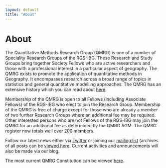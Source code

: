```yaml
---
layout: default
title: "About"
---
```


# About

The Quantitative Methods Research Group (QMRG) is one of a number of Speciality Research Groups of the RGS-IBG. These Research and Study Groups bring together Society Fellows who are active researchers and those with a professional interest in a particular aspect of geography. The QMRG exists to promote the application of quantitative methods in Geography. It encompasses research across a broad range of topics in statistics and general quantitative modelling approaches. The QMRG has an extensive history which you can read about [here](https://qmrg.github.io/history_of_qmrg).
	
Membership of the QMRG is open to all Fellows (including Associate Fellows) of the RGS-IBG who elect to join the Research Group. Membership of the QMRG is free of charge except for those who are already a member of two further Research Groups where an additional fee may be required. Other interested persons who are not Fellows of the RGS-IBG may join the QMRG for an additional fee as determined by the QMRG AGM. The QMRG register now totals well over 200 members.
 	
Follow our latest news either via [Twitter](https://twitter.com/qmrg_rgs_ibg) or joining our [mailing list](https://www.jiscmail.ac.uk/cgi-bin/webadmin?SUBED1=QUANT-GEOG&A=1) (archives of all posts can be [viewed here](https://www.jiscmail.ac.uk/cgi-bin/webadmin?A0=QUANT-GEOG). Current activities and announcements will also be made via our blog.

The most current QMRG Constitution can be viewed [here](https://qmrg.github.io/constitution/).

